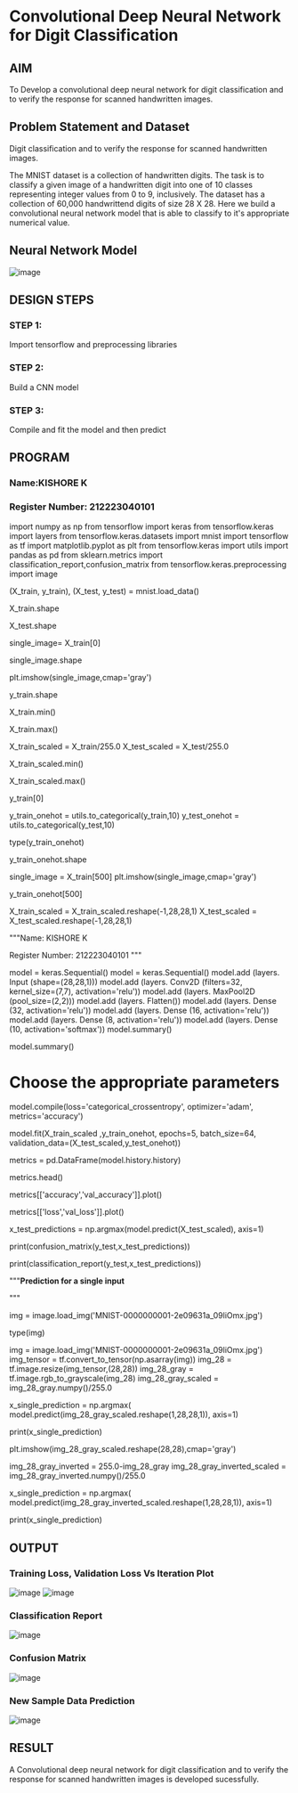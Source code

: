 # Convolutional Deep Neural Network for Digit Classification

## AIM

To Develop a convolutional deep neural network for digit classification and to verify the response for scanned handwritten images.

## Problem Statement and Dataset
Digit classification and to verify the response for scanned handwritten images.

The MNIST dataset is a collection of handwritten digits. The task is to classify a given image of a handwritten digit into one of 10 classes representing integer values from 0 to 9, inclusively. The dataset has a collection of 60,000 handwrittend digits of size 28 X 28. Here we build a convolutional neural network model that is able to classify to it's appropriate numerical value.
## Neural Network Model

![image](https://github.com/kishore2109K/mnist-classification/assets/152274619/314fc236-4418-42f7-b034-a7bfe8af0a47)

## DESIGN STEPS

### STEP 1:
Import tensorflow and preprocessing libraries


### STEP 2:
Build a CNN model


### STEP 3:
Compile and fit the model and then predict



## PROGRAM

### Name:KISHORE K
### Register Number: 212223040101




import numpy as np
from tensorflow import keras
from tensorflow.keras import layers
from tensorflow.keras.datasets import mnist
import tensorflow as tf
import matplotlib.pyplot as plt
from tensorflow.keras import utils
import pandas as pd
from sklearn.metrics import classification_report,confusion_matrix
from tensorflow.keras.preprocessing import image

(X_train, y_train), (X_test, y_test) = mnist.load_data()

X_train.shape

X_test.shape

single_image= X_train[0]

single_image.shape

plt.imshow(single_image,cmap='gray')

y_train.shape

X_train.min()

X_train.max()

X_train_scaled = X_train/255.0
X_test_scaled = X_test/255.0

X_train_scaled.min()

X_train_scaled.max()

y_train[0]

y_train_onehot = utils.to_categorical(y_train,10)
y_test_onehot = utils.to_categorical(y_test,10)

type(y_train_onehot)

y_train_onehot.shape

single_image = X_train[500]
plt.imshow(single_image,cmap='gray')

y_train_onehot[500]

X_train_scaled = X_train_scaled.reshape(-1,28,28,1)
X_test_scaled = X_test_scaled.reshape(-1,28,28,1)

"""Name: KISHORE K

Register Number: 212223040101
"""

model = keras.Sequential()
model = keras.Sequential()
model.add (layers. Input (shape=(28,28,1)))
model.add (layers. Conv2D (filters=32, kernel_size=(7,7), activation='relu'))
model.add (layers. MaxPool2D (pool_size=(2,2)))
model.add (layers. Flatten())
model.add (layers. Dense (32, activation='relu'))
model.add (layers. Dense (16, activation='relu'))
model.add (layers. Dense (8, activation='relu'))
model.add (layers. Dense (10, activation='softmax'))
model.summary()

model.summary()

# Choose the appropriate parameters
model.compile(loss='categorical_crossentropy',
              optimizer='adam',
              metrics='accuracy')

model.fit(X_train_scaled ,y_train_onehot, epochs=5,
          batch_size=64,
          validation_data=(X_test_scaled,y_test_onehot))

metrics = pd.DataFrame(model.history.history)

metrics.head()

metrics[['accuracy','val_accuracy']].plot()

metrics[['loss','val_loss']].plot()

x_test_predictions = np.argmax(model.predict(X_test_scaled), axis=1)

print(confusion_matrix(y_test,x_test_predictions))

print(classification_report(y_test,x_test_predictions))

"""**Prediction for a single input**


"""

img = image.load_img('MNIST-0000000001-2e09631a_09liOmx.jpg')

type(img)

img = image.load_img('MNIST-0000000001-2e09631a_09liOmx.jpg')
img_tensor = tf.convert_to_tensor(np.asarray(img))
img_28 = tf.image.resize(img_tensor,(28,28))
img_28_gray = tf.image.rgb_to_grayscale(img_28)
img_28_gray_scaled = img_28_gray.numpy()/255.0

x_single_prediction = np.argmax(
    model.predict(img_28_gray_scaled.reshape(1,28,28,1)),
     axis=1)

print(x_single_prediction)

plt.imshow(img_28_gray_scaled.reshape(28,28),cmap='gray')

img_28_gray_inverted = 255.0-img_28_gray
img_28_gray_inverted_scaled = img_28_gray_inverted.numpy()/255.0

x_single_prediction = np.argmax(
    model.predict(img_28_gray_inverted_scaled.reshape(1,28,28,1)),
     axis=1)

print(x_single_prediction)

## OUTPUT

### Training Loss, Validation Loss Vs Iteration Plot

![image](https://github.com/kishore2109K/mnist-classification/assets/152274619/c4a38aff-fa53-43eb-b043-0fe9c4281227)
![image](https://github.com/kishore2109K/mnist-classification/assets/152274619/0b0bb4c1-f997-4a0f-923d-b3dea2824042)



### Classification Report

![image](https://github.com/kishore2109K/mnist-classification/assets/152274619/6fb3d776-7b86-483d-9ffd-27e19f6dc586)


### Confusion Matrix

![image](https://github.com/kishore2109K/mnist-classification/assets/152274619/eba1f1ae-865e-4c4b-a2b7-934874c820dd)

### New Sample Data Prediction

![image](https://github.com/kishore2109K/mnist-classification/assets/152274619/5a9056cb-e33d-46be-9eee-69e7b8ad7f80)

## RESULT
A Convolutional deep neural network for digit classification and to verify the response for scanned handwritten images is developed sucessfully.
